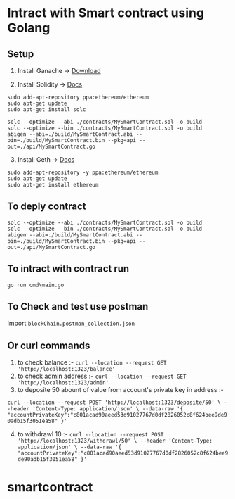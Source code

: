 # Intract with Smart contract using Golang

## Setup
1. Install Ganache -> [Download](https://trufflesuite.com/ganache/)

2. Install  Solidity -> [Docs](https://docs.soliditylang.org/en/v0.8.2/installing-solidity.html)
```
sudo add-apt-repository ppa:ethereum/ethereum
sudo apt-get update
sudo apt-get install solc
```

```
solc --optimize --abi ./contracts/MySmartContract.sol -o build
solc --optimize --bin ./contracts/MySmartContract.sol -o build
abigen --abi=./build/MySmartContract.abi --bin=./build/MySmartContract.bin --pkg=api --out=./api/MySmartContract.go

```

3. Install  Geth -> [Docs](https://geth.ethereum.org/docs/install-and-build/installing-geth)
```
sudo add-apt-repository -y ppa:ethereum/ethereum
sudo apt-get update
sudo apt-get install ethereum
```

## To deply contract 
```
solc --optimize --abi ./contracts/MySmartContract.sol -o build
solc --optimize --bin ./contracts/MySmartContract.sol -o build
abigen --abi=./build/MySmartContract.abi --bin=./build/MySmartContract.bin --pkg=api --out=./api/MySmartContract.go
```

## To intract with contract run 
```
go run cmd\main.go
```

## To Check and test use postman 
Import `blockChain.postman_collection.json` 
 
## Or curl commands

1. to check balance :- `curl --location --request GET 'http://localhost:1323/balance'`
2. to check admin address :- `curl --location --request GET 'http://localhost:1323/admin'`
3. to deposite 50 abount of value from account's private key in address :- 

`curl --location --request POST 'http://localhost:1323/deposite/50' \
--header 'Content-Type: application/json' \
--data-raw '{
    "accountPrivateKey":"c801acad90aeed53d91027767d0df2826052c8f624bee9de90adb15f3051ea58"
}'`

4. to withdrawl 10 :- 
`curl --location --request POST 'http://localhost:1323/withdrawl/50' \
--header 'Content-Type: application/json' \
--data-raw '{
    "accountPrivateKey":"c801acad90aeed53d91027767d0df2826052c8f624bee9de90adb15f3051ea58"
}'`
# smartcontract
